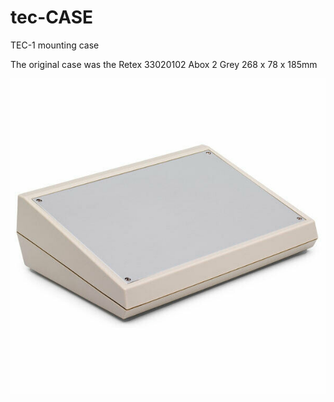 # tec-CASE
TEC-1 mounting case

The original case was the Retex 33020102 Abox 2 Grey 268 x 78 x 185mm

![](https://github.com/SteveJustin1963/tec-CASE/blob/master/Pics/Retex%2033020102%20Abox%202%20Grey%20268%20x%2078%20x%20185mm.jpg)
